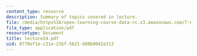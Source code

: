 ```yaml
---
content_type: resource
description: Summary of topics covered in lecture.
file: /media/https%3A/open-learning-course-data-rc.s3.amazonaws.com/7-03-genetics-fall-2004/0770ef1ec21e22bf5621b80b0042e213_lecture24.pdf
file_type: application/pdf
resourcetype: Document
title: lecture24.pdf
uid: 0770ef1e-c21e-22bf-5621-b80b0042e213
---
```

